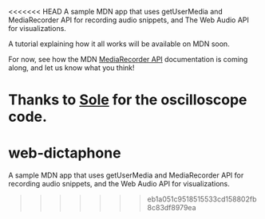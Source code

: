 <<<<<<< HEAD
A sample MDN app that uses getUserMedia and MediaRecorder API for recording audio snippets, and The Web Audio API for visualizations.

A tutorial explaining how it all works will be available on MDN soon.

For now, see how the MDN [MediaRecorder API](https://developer.mozilla.org/en-US/docs/Web/API/MediaRecorder_API) documentation is coming along, and let us know what you think!

Thanks to [Sole](http://soledadpenades.com/) for the oscilloscope code.
=======
web-dictaphone
==============

A sample MDN app that uses getUserMedia and MediaRecorder API for recording audio snippets, and the Web Audio API for visualizations.
>>>>>>> eb1a051c9518515533cd158802fb8c83df8979ea
